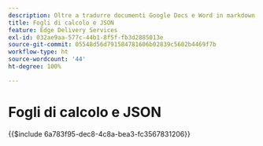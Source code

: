 ```yaml
---
description: Oltre a tradurre documenti Google Docs e Word in markdown e markup HTML, AEM traduce anche i fogli di calcolo (cartelle di lavoro di Microsoft Excel e Fogli Google) in file JSON che possono essere facilmente utilizzati dal sito web o dall’applicazione web.
title: Fogli di calcolo e JSON
feature: Edge Delivery Services
exl-id: 032ae9aa-577c-44b1-8f5f-fb3d2885013e
source-git-commit: 05548d56d791584781606b02839c5602b4469f7b
workflow-type: ht
source-wordcount: '44'
ht-degree: 100%

---
```


# Fogli di calcolo e JSON

{{$include 6a783f95-dec8-4c8a-bea3-fc3567831206}}
